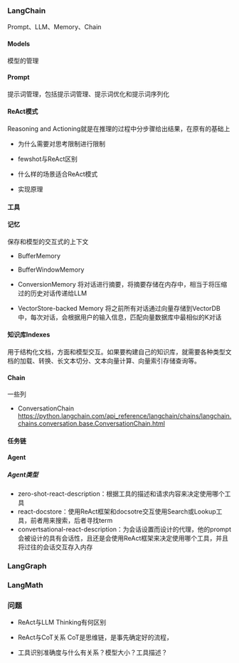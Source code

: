 ### LangChain
Prompt、LLM、Memory、Chain

#### Models
模型的管理

#### Prompt
提示词管理，包括提示词管理、提示词优化和提示词序列化

#### ReAct模式
Reasoning and Actioning就是在推理的过程中分步骤给出结果，在原有的基础上

- 为什么需要对思考限制进行限制

- fewshot与ReAct区别

- 什么样的场景适合ReAct模式

- 实现原理

#### 工具

#### 记忆
保存和模型的交互式的上下文

- BufferMemory

- BufferWindowMemory

- ConversionMemory
将对话进行摘要，将摘要存储在内存中，相当于将压缩过的历史对话传递给LLM

- VectorStore-backed Memory
将之前所有对话通过向量存储到VectorDB中，每次对话，会根据用户的输入信息，匹配向量数据库中最相似的K对话

#### 知识库Indexes
用于结构化文档，方面和模型交互。如果要构建自己的知识库，就需要各种类型文档的加载、转换、长文本切分、文本向量计算、向量索引存储查询等。

#### Chain
一些列

- ConversationChain
https://python.langchain.com/api_reference/langchain/chains/langchain.chains.conversation.base.ConversationChain.html

#### 任务链

#### Agent

##### Agent类型
- zero-shot-react-description：根据工具的描述和请求内容来决定使用哪个工具
- react-docstore：使用ReAct框架和docsotre交互使用Search或Lookup工具，前者用来搜索，后者寻找term
- convertsational-react-description：为会话设置而设计的代理，他的prompt会被设计的具有会话性，且还是会使用ReAct框架来决定使用哪个工具，并且将过往的会话交互存入内存

### LangGraph


### LangMath


### 问题
- ReAct与LLM Thinking有何区别

- ReAct与CoT关系
CoT是思维链，是事先确定好的流程，

- 工具识别准确度与什么有关系？模型大小？工具描述？